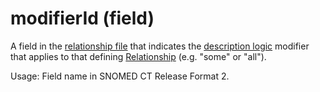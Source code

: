 # modifierId (field)

A field in the [relationship file](https://confluence.ihtsdotools.org/display/DOCGLOSS/relationship+file "Glossary link: relationship file") that indicates the [description logic](https://confluence.ihtsdotools.org/display/DOCGLOSS/description+logic "Glossary link: description logic") modifier that applies to that defining [Relationship](https://confluence.ihtsdotools.org/display/DOCGLOSS/Relationship "Glossary link: Relationship") (e.g. "some" or "all"). 

Usage: Field name in SNOMED CT Release Format 2.
